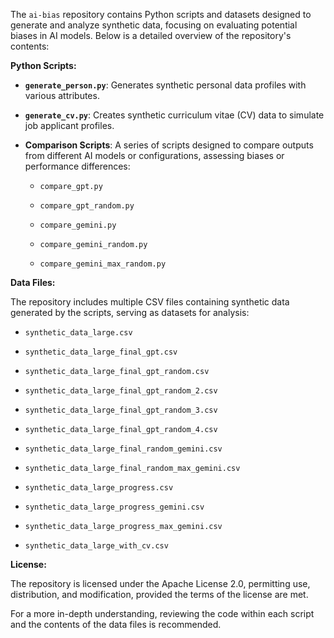 The `ai-bias` repository contains Python scripts and datasets designed to generate and analyze synthetic data, focusing on evaluating potential biases in AI models. Below is a detailed overview of the repository's contents:

**Python Scripts:**

- **`generate_person.py`**: Generates synthetic personal data profiles with various attributes. 

- **`generate_cv.py`**: Creates synthetic curriculum vitae (CV) data to simulate job applicant profiles. 

- **Comparison Scripts**: A series of scripts designed to compare outputs from different AI models or configurations, assessing biases or performance differences:

  - `compare_gpt.py`

  - `compare_gpt_random.py`

  - `compare_gemini.py`

  - `compare_gemini_random.py`

  - `compare_gemini_max_random.py`

**Data Files:**

The repository includes multiple CSV files containing synthetic data generated by the scripts, serving as datasets for analysis:

- `synthetic_data_large.csv`

- `synthetic_data_large_final_gpt.csv`

- `synthetic_data_large_final_gpt_random.csv`

- `synthetic_data_large_final_gpt_random_2.csv`

- `synthetic_data_large_final_gpt_random_3.csv`

- `synthetic_data_large_final_gpt_random_4.csv`

- `synthetic_data_large_final_random_gemini.csv`

- `synthetic_data_large_final_random_max_gemini.csv`

- `synthetic_data_large_progress.csv`

- `synthetic_data_large_progress_gemini.csv`

- `synthetic_data_large_progress_max_gemini.csv`

- `synthetic_data_large_with_cv.csv`

**License:**

The repository is licensed under the Apache License 2.0, permitting use, distribution, and modification, provided the terms of the license are met.

For a more in-depth understanding, reviewing the code within each script and the contents of the data files is recommended. 
